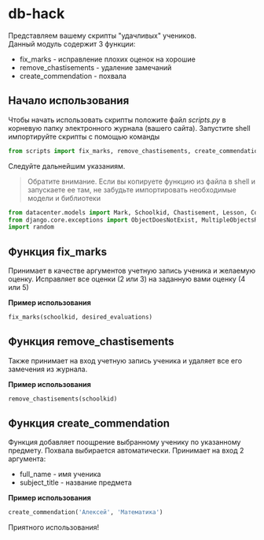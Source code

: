 # db-hack
Представляем вашему скрипты "удачливых" учеников.  
Данный модуль содержит 3 функции:
 - fix_marks - исправление плохих оценок на хорошие
 - remove_chastisements - удаление замечаний
 - create_commendation - похвала


## Начало использования
Чтобы начать использовать скрипты положите файл *scripts.py* в корневую папку электронного журнала (вашего сайта). Запустите shell импортируйте скрипты с помощью команды
```python
from scripts import fix_marks, remove_chastisements, create_commendation
```
Следуйте дальнейшим указаниям.

>Обратите внимание. Если вы копируете функцию из файла в shell и запускаете ее там, не забудьте импортировать необходимые модели и библиотеки
```python
from datacenter.models import Mark, Schoolkid, Chastisement, Lesson, Commendation
from django.core.exceptions import ObjectDoesNotExist, MultipleObjectsReturned
import random
```

## Функция fix_marks
Принимает в качестве аргументов учетную запись ученика и желаемую оценку. Исправляет все оценки (2 или 3) на заданную вами оценку (4 или 5)

**Пример использования**
```python
fix_marks(schoolkid, desired_evaluations)
```

## Функция remove_chastisements
Также принимает на вход учетную запись ученика и удаляет все его замечения из журнала.

**Пример использования**
```python
remove_chastisements(schoolkid)
```

## Функция create_commendation
Функция добавляет поощрение выбранному ученику по указанному предмету. Похвала выбирается автоматически.
Принимает на вход 2 аргумента: 
- full_name - имя ученика
- subject_title - название предмета

**Пример использования**
```python
create_commendation('Алексей', 'Математика')
```

Приятного использования!
